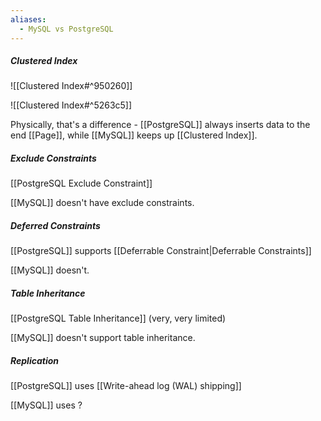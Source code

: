 ```yaml
---
aliases:
  - MySQL vs PostgreSQL
---
```

##### Clustered Index

![[Clustered Index#^950260]]

![[Clustered Index#^5263c5]]

Physically, that's a difference - [[PostgreSQL]] always inserts data to the end [[Page]], while [[MySQL]] keeps up [[Clustered Index]].

##### Exclude Constraints

[[PostgreSQL Exclude Constraint]]

[[MySQL]] doesn't have exclude constraints.

##### Deferred Constraints

[[PostgreSQL]] supports [[Deferrable Constraint|Deferrable Constraints]]

[[MySQL]] doesn't.

##### Table Inheritance

[[PostgreSQL Table Inheritance]] (very, very limited)

[[MySQL]] doesn't support table inheritance.

##### Replication

[[PostgreSQL]] uses [[Write-ahead log (WAL) shipping]]

[[MySQL]] uses ?